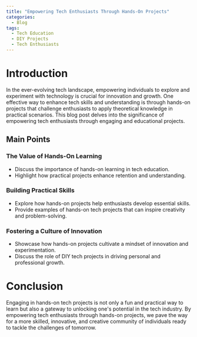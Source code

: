 ```yaml
---
title: "Empowering Tech Enthusiasts Through Hands-On Projects"
categories:
  - Blog
tags:
  - Tech Education
  - DIY Projects
  - Tech Enthusiasts
---
```


# Introduction
In the ever-evolving tech landscape, empowering individuals to explore and experiment with technology is crucial for innovation and growth. One effective way to enhance tech skills and understanding is through hands-on projects that challenge enthusiasts to apply theoretical knowledge in practical scenarios. This blog post delves into the significance of empowering tech enthusiasts through engaging and educational projects.

## Main Points
### The Value of Hands-On Learning
- Discuss the importance of hands-on learning in tech education.
- Highlight how practical projects enhance retention and understanding.

### Building Practical Skills
- Explore how hands-on projects help enthusiasts develop essential skills.
- Provide examples of hands-on tech projects that can inspire creativity and problem-solving.

### Fostering a Culture of Innovation
- Showcase how hands-on projects cultivate a mindset of innovation and experimentation.
- Discuss the role of DIY tech projects in driving personal and professional growth.

# Conclusion
Engaging in hands-on tech projects is not only a fun and practical way to learn but also a gateway to unlocking one's potential in the tech industry. By empowering tech enthusiasts through hands-on projects, we pave the way for a more skilled, innovative, and creative community of individuals ready to tackle the challenges of tomorrow.